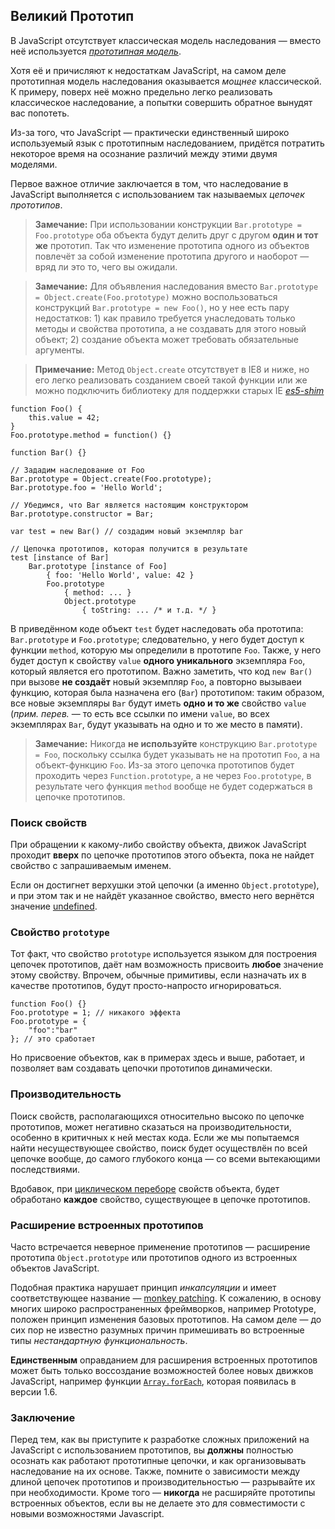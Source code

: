 ## Великий Прототип

В JavaScript отсутствует классическая модель наследования — вместо неё используется [*прототипная модель*][1].

Хотя её и причисляют к недостаткам JavaScript, на самом деле прототипная модель наследования оказывается *мощнее* классической. К примеру, поверх неё можно предельно легко реализовать классическое наследование, а попытки совершить обратное вынудят вас попотеть.

Из-за того, что JavaScript — практически единственный широко используемый язык с прототипным наследованием, придётся потратить некоторое время на осознание различий между этими двумя моделями.

Первое важное отличие заключается в том, что наследование в JavaScript выполняется с использованием так называемых  *цепочек прототипов*.

> **Замечание:** При использовании конструкции `Bar.prototype = Foo.prototype` оба объекта будут делить друг с другом **один и тот же** прототип. Так что изменение прототипа одного из объектов повлечёт за собой изменение прототипа другого и наоборот — вряд ли это то, чего вы ожидали.

> **Замечание:** Для объявления наследования вместо `Bar.prototype = Object.create(Foo.prototype)` можно воспользоваться конструкций `Bar.prototype = new Foo()`, но у нее есть пару недостатков: 1) как правило требуется унаследовать только методы и свойства прототипа, а не создавать для этого новый объект; 2) создание объекта может требовать обязательные аргументы.

> **Примечание:** Метод `Object.create` отсутствует в IE8 и ниже, но его легко реализовать созданием своей такой функции или же можно подключить библиотеку для поддержки старых IE [*es5-shim*][5]

    function Foo() {
        this.value = 42;
    }
    Foo.prototype.method = function() {}

    function Bar() {}

    // Зададим наследование от Foo
    Bar.prototype = Object.create(Foo.prototype);
    Bar.prototype.foo = 'Hello World';

    // Убедимся, что Bar является настоящим конструктором
    Bar.prototype.constructor = Bar;

    var test = new Bar() // создадим новый экземпляр bar

    // Цепочка прототипов, которая получится в результате
    test [instance of Bar]
        Bar.prototype [instance of Foo]
            { foo: 'Hello World', value: 42 }
            Foo.prototype
                { method: ... }
                Object.prototype
                    { toString: ... /* и т.д. */ }

В приведённом коде объект `test` будет наследовать оба прототипа: `Bar.prototype` и `Foo.prototype`; следовательно, у него будет доступ к функции `method`, которую мы определили в прототипе `Foo`. Также, у него будет доступ к свойству `value` **одного уникального** экземпляра `Foo`, который является его прототипом. Важно заметить, что код `new Bar()` при вызове **не создаёт** новый экземпляр `Foo`, а повторно вызываеи функцию, которая была назначена его (`Bar`) прототипом: таким образом, все новые экземпляры `Bar` будут иметь **одно и то же** свойство `value` (_прим. перев._ — то есть все ссылки по имени `value`, во всех экземплярах `Bar`, будут указывать на одно и то же место в памяти).

> **Замечание:** Никогда **не используйте** конструкцию `Bar.prototype = Foo`, поскольку ссылка будет указывать не на прототип `Foo`, а на объект-функцию `Foo`. Из-за этого цепочка прототипов будет проходить через `Function.prototype`, а не через `Foo.prototype`, в результате чего функция `method` вообще не будет содержаться в цепочке прототипов.

### Поиск свойств

При обращении к какому-либо свойству объекта, движок JavaScript проходит **вверх** по цепочке прототипов этого объекта, пока не найдет свойство c запрашиваемым именем.

Если он достигнет верхушки этой цепочки (а именно `Object.prototype`), и при этом так и не найдёт указанное свойство, вместо него вернётся значение [undefined](#core.undefined).

### Свойство `prototype`

Тот факт, что свойство `prototype` используется языком для построения цепочек прототипов, даёт нам возможность присвоить **любое** значение этому свойству. Впрочем, обычные примитивы, если назначать их в качестве прототипов, будут просто-напросто игнорироваться.

    function Foo() {}
    Foo.prototype = 1; // никакого эффекта
    Foo.prototype = {
        "foo":"bar"
    }; // это сработает

Но присвоение объектов, как в примерах здесь и выше, работает, и позволяет вам создавать цепочки прототипов динамически.

### Производительность

Поиск свойств, располагающихся относительно высоко по цепочке прототипов, может негативно сказаться на производительности, особенно в критичных к ней местах кода. Если же мы попытаемся найти несуществующее свойство, поиск будет осуществлён по всей цепочке вообще, до самого глубокого конца — со всеми вытекающими последствиями.

Вдобавок, при [циклическом переборе](#object.forinloop) свойств объекта, будет обработано **каждое** свойство, существующее в цепочке прототипов.

### Расширение встроенных прототипов

Часто встречается неверное применение прототипов — расширение прототипа `Object.prototype` или прототипов одного из встроенных объектов JavaScript.

Подобная практика нарушает принцип *инкапсуляции* и имеет соответствующее название — [monkey patching][2]. К сожалению, в основу многих широко распространенных фреймворков, например Prototype, положен принцип изменения базовых прототипов. На самом деле — до сих пор не известно разумных причин примешивать во встроенные типы *нестандартную функциональность*.

**Единственным** оправданием для расширения встроенных прототипов может быть только воссоздание возможностей более новых движков JavaScript, например функции [`Array.forEach`][4], которая появилась в версии 1.6.

### Заключение

Перед тем, как вы приступите к разработке сложных приложений на JavaScript с использованием прототипов, вы **должны** полностью осознать как работают прототипные цепочки, и как организовывать наследование на их основе. Также, помните о зависимости между длиной цепочек прототипов и производительностью — разрывайте их при необходимости. Кроме того — **никогда** не расширяйте прототипы встроенных объектов, если вы не делаете это для совместимости с новыми возможностями Javascript.

[1]: http://ru.wikipedia.org/wiki/%D0%9F%D1%80%D0%BE%D1%82%D0%BE%D1%82%D0%B8%D0%BF%D0%BD%D0%BE%D0%B5_%D0%BF%D1%80%D0%BE%D0%B3%D1%80%D0%B0%D0%BC%D0%BC%D0%B8%D1%80%D0%BE%D0%B2%D0%B0%D0%BD%D0%B8%D0%B5
[2]: http://en.wikipedia.org/wiki/Monkey_patch
[3]: http://prototypejs.org/
[4]: https://developer.mozilla.org/en/JavaScript/Reference/Global_Objects/Array/forEach
[5]: https://github.com/es-shims/es5-shim

